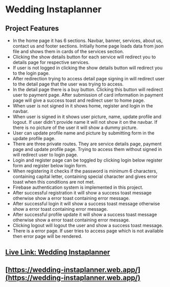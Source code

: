 # Wedding Instaplanner

## Project Features

- In the home page it has 6 sections. Navbar, banner, services, about us, contact us and footer sections. Initially home page loads data from json file and shows them in cards of the services section.
- Clicking the show details button for each service will redirect you to details page for respective services.
- If user is not logged in clicking the show details button will redirect you to the login page.
- After redirection trying to access detail page signing in will redirect user to the detail page that the user was trying to access.
- In the detail page there is a buy button. Clicking this button will redirect user to payment page. After submission of card information in payment page will give a success toast and redirect user to home page.
- When user is not signed in it shows home, register and login in the navbar.
- When user is signed in it shows user picture, name, update profile and logout. If user didn't provide name it will not show it on the navbar. If there is no picture of the user it will show a dummy picture.
- User can update profile name and picture by submitting form in the update profile page.
- There are three private routes. They are service details page, payment page and update profile page. Trying to access them without signed in will redirect user to login page.
- Login and register page can be toggled by clicking login below register form and register below login form.
- When registering it checks if the password is minimum 6 characters, containing capital letter, containing special character and gives error toast when this conditions are not met.
- Firebase authentication system is implemented in this project.
- After successful registration it will show a success toast message otherwise show a error toast containing error message.
- After successful login it will show a success toast message otherwise show a error toast containing error message.
- After successful profile update it will show a success toast message otherwise show a error toast containing error message.
- Clicking logout will logout the user and show a success toast message.
- There is a error page. If user tries to access page which is not available then error page will be rendered.

## [ Live Link: Wedding Instaplanner](https://wedding-instaplanner.web.app/)

## [https://wedding-instaplanner.web.app/](https://wedding-instaplanner.web.app/)
